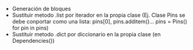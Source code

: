 * Generación de bloques
* Sustituir metodo .list por iterador en la propia clase
 (Ej. Clase Pins se debe conportar como una lista: pins[0], pins.additem()...
  pins = Pins()
  for pin in pins)
* Sustituir metodo .dict por diccionario en la propia clase (en Dependencies())
  

